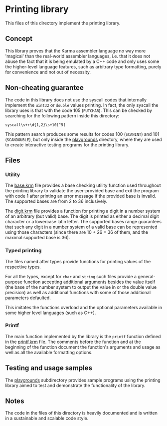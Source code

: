 # Printing library

This files of this directory implement the printing library.

## Concept

This library proves that the Karma assembler language no way more 'magical'
than the real-world assembler languages, i.e. that it does not abuse the fact
that it is being emulated by a C++ code and only uses some the higher-level
language features, such as arbitrary type formatting, purely for convenience
and not out of necessity.

## Non-cheating guarantee

The code in this library does not use the syscall codes that internally
implement the `uint32` or `double` values printing. In fact, the only syscall
the library uses is that with the code 105 (`PUTCHAR`). This can be checked by
searching for the following pattern inside this directory:

```regexp
syscall\s+r\d{1,2}\s+10[^5]
```

This pattern search produces some results for codes 100 (`SCANINT`) and
101 (`SCANDOUBLE`), but only inside the [playgrounds](playgrounds) directory,
where they are used to create interactive testing programs for the printing
library.

## Files

### Utility

The [base.krm](base.krm) file provides a base checking utility function used
throughout the printing library to validate the user-provided base and exit
the program with code 1 after printing an error message if the provided base is
invalid. The supported bases are from 2 to 36 inclusively.

The [digit.krm](digit.krm) file provides a function for printing a digit in
a number system of an arbitrary (but valid) base. The digit is printed as either
a decimal digit character or a lowercase latin letter. The supported bases range
guarantees that such any digit in a number system of a valid base can be
represented using those characters (since there are 10 + 26 = 36 of them, and
the maximal supported base is 36).

### Typed printing

The files named after types provide functions for printing values of
the respective types.

For all the types, except for `char` and `string` such files provide
a general-purpose function accepting additional arguments besides the value
itself (the base of the number system to output the value in or the double
value precision) as well as additional functions with some of those additional
parameters defaulted.

This imitates the functions overload and the optional parameters available
in some higher level languages (such as C++).

### Printf

The main function implemented by the library is the `printf` function defined
in the [printf.krm](printf.krm) file. The comments before the function and
at the beginning of the function document the function's arguments and
usage as well as all the available formatting options.

## Testing and usage samples

The [playgrounds](playgrounds) subdirectory provides sample programs using
the printing library aimed to test and demonstrate the functionality of
the library.

## Notes

The code in the files of this directory is heavily documented and is written
in a sustainable and scalable code style.
